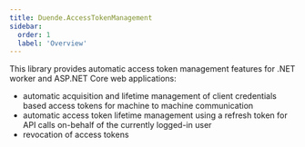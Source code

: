 ```yaml
---
title: Duende.AccessTokenManagement
sidebar:
  order: 1
  label: 'Overview'
---
```


This library provides automatic access token management features for .NET worker and ASP.NET Core web applications:

* automatic acquisition and lifetime management of client credentials based access tokens for machine to machine communication
* automatic access token lifetime management using a refresh token for API calls on-behalf of the currently logged-in user
* revocation of access tokens
